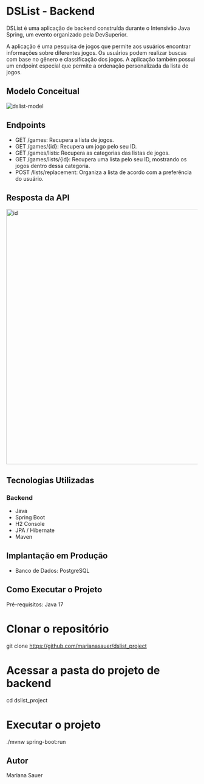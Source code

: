 # DSList - Backend

DSList é uma aplicação de backend construída durante o Intensivão Java Spring, um evento organizado pela DevSuperior.

A aplicação é uma pesquisa de jogos que permite aos usuários encontrar informações sobre diferentes jogos. Os usuários podem realizar buscas com base no gênero e classificação dos jogos. A aplicação também possui um endpoint especial que permite a ordenação personalizada da lista de jogos.

## Modelo Conceitual
![dslist-model](https://github.com/marianasauer/dslist_project/assets/105138712/7e3d670b-a5cf-4b84-8379-5276d7b68fc0)

## Endpoints
- GET /games: Recupera a lista de jogos.
- GET /games/{id}: Recupera um jogo pelo seu ID.
- GET /games/lists: Recupera as categorias das listas de jogos.
- GET /games/lists/{id}: Recupera uma lista pelo seu ID, mostrando os jogos dentro dessa categoria.
- POST /lists/replacement: Organiza a lista de acordo com a preferência do usuário.

## Resposta da API
<img width="671" alt="id" src="https://github.com/marianasauer/dslist_project/assets/105138712/d130dff8-082b-4126-bcfc-1b6b5d3b4bf6">

## Tecnologias Utilizadas
### Backend
- Java
- Spring Boot
- H2 Console
- JPA / Hibernate
- Maven

## Implantação em Produção
- Banco de Dados: PostgreSQL

## Como Executar o Projeto
Pré-requisitos: Java 17

# Clonar o repositório
git clone https://github.com/marianasauer/dslist_project

# Acessar a pasta do projeto de backend
cd dslist_project

# Executar o projeto
./mvnw spring-boot:run

## Autor
Mariana Sauer
